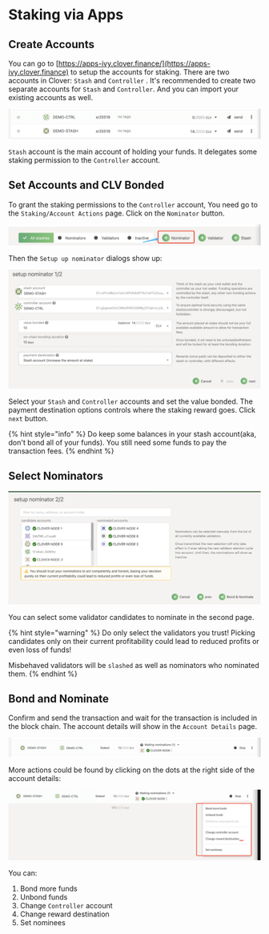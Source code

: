 # Staking via Apps

## Create Accounts

You can go to [https://apps-ivy.clover.finance/](https://apps-ivy.clover.finance) to setup the accounts for staking. There are two accounts in Clover: `Stash` and `Controller` . It's recommended to create two separate accounts for `Stash` and `Controller`. And you can import your existing accounts as well.

![Stash And Controller accounts.](<../../.gitbook/assets/image (89) (1) (1).png>)

`Stash` account is the main account of holding your funds. It delegates some staking permission to the `Controller` account.

## Set Accounts and CLV Bonded

To grant the staking permissions to the `Controller` account, You need go to the `Staking/Account Actions` page. Click on the `Nominator` button.

![](<../../.gitbook/assets/image (90) (1).png>)

Then the `Setup up nominator` dialogs show up:

![Setup nominator dialog 1](<../../.gitbook/assets/image (94) (1) (1) (1).png>)

Select your `Stash` and `Controller` accounts and set the value bonded. The payment destination options controls where the staking reward goes. Click `next` button.

{% hint style="info" %}
Do keep some balances in your stash account(aka, don't bond all of your funds). You still need some funds to pay the transaction fees.
{% endhint %}

## Select Nominators

![Setup nominator dialog 2](<../../.gitbook/assets/image (93) (1) (1) (1).png>)

You can select some validator candidates to nominate in the second page.&#x20;

{% hint style="warning" %}
Do only select the validators you trust! Picking candidates only on their current profitability could lead to reduced profits or even loss of funds!

Misbehaved validators will be `slashed` as well as nominators who nominated them.
{% endhint %}

## Bond and Nominate

Confirm and send the transaction and wait for the transaction is included in the block chain. The account details will show in the `Account Details` page.

![Nomination details](<../../.gitbook/assets/image (95) (1) (1) (1).png>)

More actions could be found by clicking on the dots at the right side of the account details:

![Account actions](<../../.gitbook/assets/image (91) (1).png>)

You can:

1. Bond more funds
2. Unbond funds
3. Change `Controller` account
4. Change reward destination
5. Set nominees
